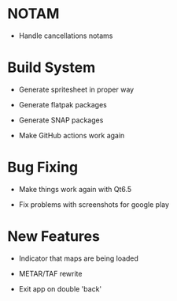 # NOTAM

* Handle cancellations notams


# Build System

* Generate spritesheet in proper way

* Generate flatpak packages

* Generate SNAP packages

* Make GitHub actions work again


# Bug Fixing

* Make things work again with Qt6.5

* Fix problems with screenshots for google play


# New Features

* Indicator that maps are being loaded

* METAR/TAF rewrite

* Exit app on double 'back'
